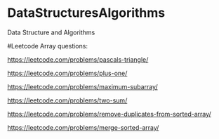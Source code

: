 # DataStructuresAlgorithms
Data Structure and Algorithms

#Leetcode Array questions:

https://leetcode.com/problems/pascals-triangle/

https://leetcode.com/problems/plus-one/

https://leetcode.com/problems/maximum-subarray/

https://leetcode.com/problems/two-sum/

https://leetcode.com/problems/remove-duplicates-from-sorted-array/

https://leetcode.com/problems/merge-sorted-array/
 
